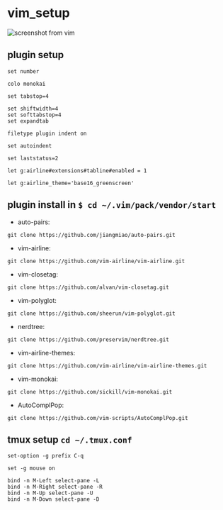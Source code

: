 # vim_setup
![screenshot from vim](https://github.com/kostea123/vim_setup/blob/main/1.png)
## plugin setup
```
set number

colo monokai

set tabstop=4
 
set shiftwidth=4
set softtabstop=4
set expandtab
 
filetype plugin indent on
 
set autoindent
 
set laststatus=2

let g:airline#extensions#tabline#enabled = 1

let g:airline_theme='base16_greenscreen'
```

## plugin install in ```$ cd ~/.vim/pack/vendor/start```

- auto-pairs: 
```
git clone https://github.com/jiangmiao/auto-pairs.git
```

- vim-airline:
```
git clone https://github.com/vim-airline/vim-airline.git
```

- vim-closetag: 
```
git clone https://github.com/alvan/vim-closetag.git
```

- vim-polyglot:
```
git clone https://github.com/sheerun/vim-polyglot.git
```

- nerdtree:    
```
git clone https://github.com/preservim/nerdtree.git
```

- vim-airline-themes:  
```
git clone https://github.com/vim-airline/vim-airline-themes.git
```

- vim-monokai:
```
git clone https://github.com/sickill/vim-monokai.git
```

- AutoComplPop:
```
git clone https://github.com/vim-scripts/AutoComplPop.git
```

## tmux setup ```cd ~/.tmux.conf```
```
set-option -g prefix C-q

set -g mouse on

bind -n M-Left select-pane -L
bind -n M-Right select-pane -R
bind -n M-Up select-pane -U
bind -n M-Down select-pane -D
```
